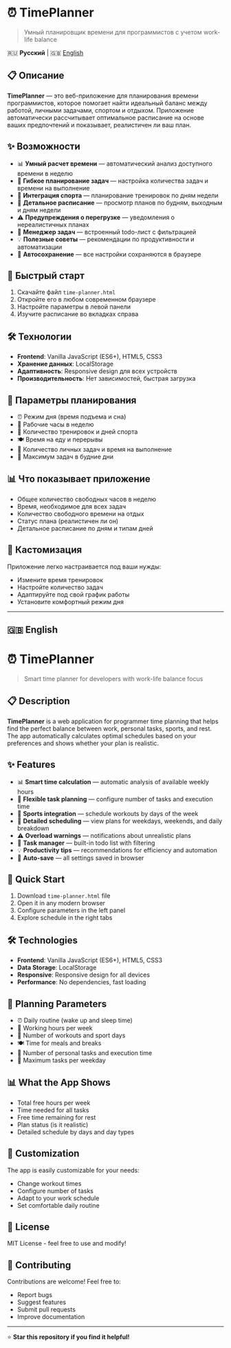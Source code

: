 # ⏰ TimePlanner

> Умный планировщик времени для программистов с учетом work-life balance

🇷🇺 **Русский** | 🇬🇧 [English](#english)

## 📋 Описание

**TimePlanner** — это веб-приложение для планирования времени программистов, которое помогает найти идеальный баланс между работой, личными задачами, спортом и отдыхом. Приложение автоматически рассчитывает оптимальное расписание на основе ваших предпочтений и показывает, реалистичен ли ваш план.

## ✨ Возможности

- 📊 **Умный расчет времени** — автоматический анализ доступного времени в неделю
- 🎯 **Гибкое планирование задач** — настройка количества задач и времени на выполнение
- 🏃 **Интеграция спорта** — планирование тренировок по дням недели
- 📅 **Детальное расписание** — просмотр планов по будням, выходным и дням недели
- ⚠️ **Предупреждения о перегрузке** — уведомления о нереалистичных планах
- 📝 **Менеджер задач** — встроенный todo-лист с фильтрацией
- 💡 **Полезные советы** — рекомендации по продуктивности и автоматизации
- 💾 **Автосохранение** — все настройки сохраняются в браузере

## 🚀 Быстрый старт

1. Скачайте файл `time-planner.html`
2. Откройте его в любом современном браузере
3. Настройте параметры в левой панели
4. Изучите расписание во вкладках справа

## 🛠 Технологии

- **Frontend**: Vanilla JavaScript (ES6+), HTML5, CSS3
- **Хранение данных**: LocalStorage
- **Адаптивность**: Responsive design для всех устройств
- **Производительность**: Нет зависимостей, быстрая загрузка

## 📱 Параметры планирования

- ⏰ Режим дня (время подъема и сна)
- 💼 Рабочие часы в неделю
- 🏃 Количество тренировок и дней спорта
- 🍽️ Время на еду и перерывы
- 🎯 Количество личных задач и время на выполнение
- 📝 Максимум задач в будние дни

## 📊 Что показывает приложение

- Общее количество свободных часов в неделю
- Время, необходимое для всех задач
- Количество свободного времени на отдых
- Статус плана (реалистичен ли он)
- Детальное расписание по дням и типам дней

## 🔧 Кастомизация

Приложение легко настраивается под ваши нужды:
- Измените время тренировок
- Настройте количество задач
- Адаптируйте под свой график работы
- Установите комфортный режим дня

---

## 🇬🇧 English

# ⏰ TimePlanner

> Smart time planner for developers with work-life balance focus

## 📋 Description

**TimePlanner** is a web application for programmer time planning that helps find the perfect balance between work, personal tasks, sports, and rest. The app automatically calculates optimal schedules based on your preferences and shows whether your plan is realistic.

## ✨ Features

- 📊 **Smart time calculation** — automatic analysis of available weekly hours
- 🎯 **Flexible task planning** — configure number of tasks and execution time
- 🏃 **Sports integration** — schedule workouts by days of the week
- 📅 **Detailed scheduling** — view plans for weekdays, weekends, and daily breakdown
- ⚠️ **Overload warnings** — notifications about unrealistic plans
- 📝 **Task manager** — built-in todo list with filtering
- 💡 **Productivity tips** — recommendations for efficiency and automation
- 💾 **Auto-save** — all settings saved in browser

## 🚀 Quick Start

1. Download `time-planner.html` file
2. Open it in any modern browser
3. Configure parameters in the left panel
4. Explore schedule in the right tabs

## 🛠 Technologies

- **Frontend**: Vanilla JavaScript (ES6+), HTML5, CSS3
- **Data Storage**: LocalStorage
- **Responsive**: Responsive design for all devices
- **Performance**: No dependencies, fast loading

## 📱 Planning Parameters

- ⏰ Daily routine (wake up and sleep time)
- 💼 Working hours per week
- 🏃 Number of workouts and sport days
- 🍽️ Time for meals and breaks
- 🎯 Number of personal tasks and execution time
- 📝 Maximum tasks per weekday

## 📊 What the App Shows

- Total free hours per week
- Time needed for all tasks
- Free time remaining for rest
- Plan status (is it realistic)
- Detailed schedule by days and day types

## 🔧 Customization

The app is easily customizable for your needs:
- Change workout times
- Configure number of tasks
- Adapt to your work schedule
- Set comfortable daily routine

## 📝 License

MIT License - feel free to use and modify!

## 🤝 Contributing

Contributions are welcome! Feel free to:
- Report bugs
- Suggest features
- Submit pull requests
- Improve documentation

---

⭐ **Star this repository if you find it helpful!**